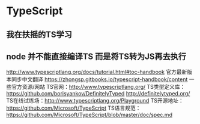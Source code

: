 # TypeScript
## 我在扶摇的TS学习
## node 并不能直接编译TS 而是将TS转为JS再去执行
http://www.typescriptlang.org/docs/tutorial.html#toc-handbook 
官方最新版本同步中文翻译 https://zhongsp.gitbooks.io/typescript-handbook/content
一些官方资源/网站
TS官网：http://www.typescriptlang.org/
TS类型定义库：https://github.com/borisyankov/DefinitelyTyped
http://definitelytyped.org/
TS在线试练场：http://www.typescriptlang.org/Playground
TS开源地址：https://github.com/Microsoft/TypeScript
TS语言规范：https://github.com/Microsoft/TypeScript/blob/master/doc/spec.md